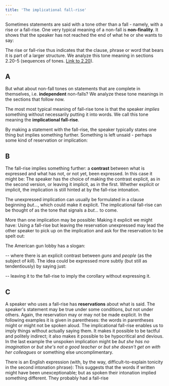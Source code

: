 ```yaml
---
title: 'The implicational fall-rise'
---
```


<script>
  import Audio from '$lib/Audio.svelte'
  import AudioWrapper from '$lib/AudioWrapper.svelte'
  import Naudio from '$lib/Naudio.svelte'
</script>

Sometimes statements are said with a tone other than a fall - namely, with a rise or a fall-rise. One very typical meaning of a non-fall is **non-finality**. It shows that the speaker has not reached the end of what he or she wants to say:

<AudioWrapper>
<Audio sentence="?? What did you do next? <br> - Well I *opened the /door, | and... <br> - Well I *opened the \/door, | and... " nuclei="{['door']}" url="2-6" start=2 end=11 />
</AudioWrapper>

The rise or fall-rise thus indicates that the clause, phrase or word that bears it is part of a larger structure. We analyze this tone meaning in sections 2.20-5 (sequences of tones. [Link to 2.20](2.20)).

## A

But what about non-fall tones on statements that are complete in themselves, i.e. **independent** non-falls? We analyze these tone meanings in the sections that follow now.

The most most typical meaning of fall-rise tone is that the speaker _implies_ something without necessarily putting it into words. We call this tone meaning the **implicational fall-rise**.

By making a statement with the fall-rise, the speaker typically states one thing but implies something further. Something is left unsaid - perhaps some kind of reservation or implication:
<AudioWrapper>
<Audio sentence="?? Who's that? <br> - Well I *know her \/face." nuclei="{['face']}" url="2-6" start=12 end=16 />
</AudioWrapper>

## B

The fall-rise implies something further: a **contrast** between what is expressed and what has not, or not yet, been expressed. In this case it might be:
<Naudio sentence="- Well I *know her \/face. | but I *can't remember her \name." nuclei="{['face', 'name']}" />
The speaker has the choice of making the contrast explicit, as in the second version, or leaving it implicit, as in the first. Whether explicit or implicit, the implication is still hinted at by the fall-rise intonation.

The unexpressed implication can usually be formulated in a clause beginning _but..._, which could make it explicit. The implicational fall-rise can be thought of as the tone that signals a _but..._ to come.

More than one implication may be possible:
<AudioWrapper>
<Audio sentence="?? Can we fix an appointment? <br> - I could *see you on \/Wednesday" nuclei="{['Wed']}" url="2-6" start=17 end=23 />
</AudioWrapper>
Making it explicit we might have:
<Naudio sentence="- I could *see you on \Wednesday, | but *not on \Thursday. or <br> - I could *see you on \/Wednesday, | but *that might not suit \you." nuclei="{['Wed', 'Thurs', 'you']}" />
Using a fall-rise but leaving the reservation unexpressed may lead the other speaker to pick up on the implication and ask for the reservation to be spelt out:
<AudioWrapper>
<Audio sentence="A: *What can we have for \tea? <br> B: Well we've *got some \/strawberries. <br> A: So *what's the \problem? <br> B: We *haven't got any \cream." nuclei="{['tea', 'straw', 'prob', 'cream']}" url="2-6" start=24 end=33 />
</AudioWrapper>

<Naudio sentence="A: *What d'you think of \Hubert? <br> B: He's *very me\/ticulous. <br> A: /But...? <br> B: *Utterly \boring." nuclei="{['Hub', 'tic', 'But', 'bor']}" />
The American gun lobby has a slogan: 
<Naudio sentence="\/Guns don't kill people, | \/people kill people" nuclei="{['Guns', 'peo']}" />

-- where there is an explicit contrast between _guns_ and _people_ (as the subject of _kill_). The idea could be expressed more subtly (but still as tendentiously) by saying just:
<Naudio sentence="\/Guns don't kill people." nuclei="{['Guns']}" />

-- leaving it to the fall-rise to imply the corollary without expressing it.

## C

A speaker who uses a fall-rise has **reservations** about what is said. The speaker's statement may be true under some conditions, _but_ not under others. Again, the reservation may or may not be made explicit. In the following examples it is given in parentheses: the words in parentheses might or might not be spoken aloud.
<AudioWrapper>
<Audio sentence="?? Can we fix a date for the meeting? <br> - Well we could *try \/Monday (| though *not if that's \/difficult for you) " nuclei="{['Mon','dif']}" url="2-6" start=33 end=41 />
</AudioWrapper>
<Naudio sentence="?? Have you ever visited France? <br> - I've *been to \/Paris (| but *not to many \/other parts of the country). <br><br> ?? Is fruit expensive in this country? <br> - Well \/apples are (| but I'm *not sure about \/other kinds of fruit). <br><br> ?? Is it an attractive building? <br> - Well \/I think so (| but *others may not a\gree) " nuclei="{['Par', 'oth', 'app', 'I', 'gree']}" />
The implicational fall-rise enables us to imply things without actually saying them. It makes it possible to be tactful and politely indirect; it also makes it possible to be hypocritical and devious.
<Naudio sentence="?? Are you free next week? <br> - Well on \/Monday I am (| but *later I may \not be). <br><br> ?? Do you smoke? <br> - I *do oc\/casionally(| but not \/regularly)." nuclei="{['Mon', 'not', 'ca', 'reg']}" />
<AudioWrapper>
<Audio sentence="?? What's she like as a colleague? <br> - Well she \/works very hard" nuclei="{['works']}" url="2-6" start=41 end=46 />
</AudioWrapper>
In the last example the unspoken implication might be _but she has no imagination_ or _but she's not a good teacher_ or _but she doesn't get on with her colleagues_ or something else uncomplimentary.

There is an English expression (with, by the way, difficult-to-explain tonicity in the second intonation phrase):
<Naudio sentence="It's *not what she \/said, | but the *way that she \said it" nuclei="{['said']}" />
This suggests that the words if written might have been unexceptionable; but as spoken their intonation implied something different. They probably had a fall-rise
